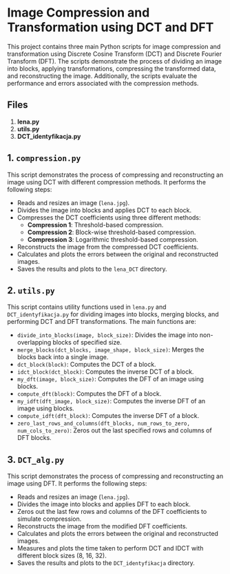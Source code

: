 # Image Compression and Transformation using DCT and DFT

This project contains three main Python scripts for image compression and transformation using Discrete Cosine Transform (DCT) and Discrete Fourier Transform (DFT). The scripts demonstrate the process of dividing an image into blocks, applying transformations, compressing the transformed data, and reconstructing the image. Additionally, the scripts evaluate the performance and errors associated with the compression methods.

## Files

1. **lena.py**
2. **utils.py**
3. **DCT_identyfikacja.py**

## 1. `compression.py`

This script demonstrates the process of compressing and reconstructing an image using DCT with different compression methods. It performs the following steps:

- Reads and resizes an image (`lena.jpg`).
- Divides the image into blocks and applies DCT to each block.
- Compresses the DCT coefficients using three different methods:
  - **Compression 1**: Threshold-based compression.
  - **Compression 2**: Block-wise threshold-based compression.
  - **Compression 3**: Logarithmic threshold-based compression.
- Reconstructs the image from the compressed DCT coefficients.
- Calculates and plots the errors between the original and reconstructed images.
- Saves the results and plots to the `lena_DCT` directory.

## 2. `utils.py`

This script contains utility functions used in `lena.py` and `DCT_identyfikacja.py` for dividing images into blocks, merging blocks, and performing DCT and DFT transformations. The main functions are:

- `divide_into_blocks(image, block_size)`: Divides the image into non-overlapping blocks of specified size.
- `merge_blocks(dct_blocks, image_shape, block_size)`: Merges the blocks back into a single image.
- `dct_block(block)`: Computes the DCT of a block.
- `idct_block(dct_block)`: Computes the inverse DCT of a block.
- `my_dft(image, block_size)`: Computes the DFT of an image using blocks.
- `compute_dft(block)`: Computes the DFT of a block.
- `my_idft(dft_image, block_size)`: Computes the inverse DFT of an image using blocks.
- `compute_idft(dft_block)`: Computes the inverse DFT of a block.
- `zero_last_rows_and_columns(dft_blocks, num_rows_to_zero, num_cols_to_zero)`: Zeros out the last specified rows and columns of DFT blocks.

## 3. `DCT_alg.py`

This script demonstrates the process of compressing and reconstructing an image using DFT. It performs the following steps:

- Reads and resizes an image (`lena.jpg`).
- Divides the image into blocks and applies DFT to each block.
- Zeros out the last few rows and columns of the DFT coefficients to simulate compression.
- Reconstructs the image from the modified DFT coefficients.
- Calculates and plots the errors between the original and reconstructed images.
- Measures and plots the time taken to perform DCT and IDCT with different block sizes (8, 16, 32).
- Saves the results and plots to the `DCT_identyfikacja` directory.
